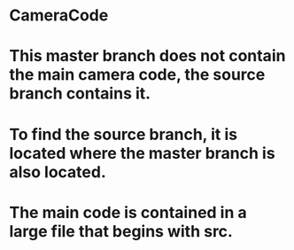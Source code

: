 # CameraCode
# This master branch does not contain the main camera code, the source branch contains it.
# To find the source branch, it is located where the master branch is also located.
# The main code is contained in a large file that begins with src.
